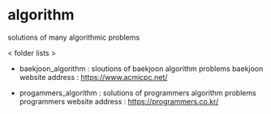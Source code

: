 # algorithm
solutions of many algorithmic problems

< folder lists >

- baekjoon_algorithm :
  sloutions of baekjoon algorithm problems
  baekjoon website address : https://www.acmicpc.net/
  
- progammers_algorithm :
  solutions of programmers algorithm problems
  programmers website address : https://programmers.co.kr/
